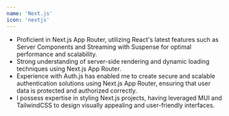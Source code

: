 ```yaml
---
name: 'Next.js'
icon: 'nextjs'
---
```


- Proficient in Next.js App Router, utilizing React's latest features such as Server Components and Streaming with Suspense for optimal performance and scalability.
- Strong understanding of server-side rendering and dynamic loading techniques using Next.js App Router.
- Experience with Auth.js has enabled me to create secure and scalable authentication solutions using Next.js App Router, ensuring that user data is protected and authorized correctly.
- I possess expertise in styling Next.js projects, having leveraged MUI and TailwindCSS to design visually appealing and user-friendly interfaces.
